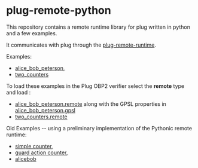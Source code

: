 # plug-remote-python

This repository contains a remote runtime library for plug written in python and a few examples.

It communicates with plug through the [plug-remote-runtime](https://github.com/plug-obp/plug-runtime-remote).

Examples:
- [alice_bob_peterson](src/alice_bob_peterson.py),
- [two_counters](src/two_counters.py)

To load these examples in the Plug OBP2 verifier select the **remote** type and load :
- [alice_bob_peterson.remote](alice_bob_peterson.remote) along with the GPSL properties in [alice_bob_peterson.gpsl](alice_bob_peterson.gpsl)
- [two_counters.remote](two_counters.remote)

Old Examples -- using a preliminary implementation of the Pythonic remote runtime:

- [simple counter](src/old/r_counter.py),
- [guard action counter](src/old/ga_counter.py),
- [alicebob](src/old/alicebob.py)




